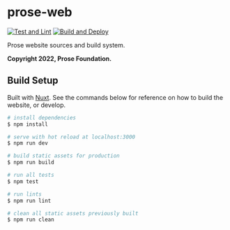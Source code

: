 # prose-web

[![Test and Lint](https://github.com/prose-im/prose-web/workflows/Test%20and%20Lint/badge.svg?branch=master)](https://github.com/prose-im/prose-web/actions?query=workflow%3A%22Test+and+Lint%22) [![Build and Deploy](https://github.com/prose-im/prose-web/workflows/Build%20and%20Deploy/badge.svg?branch=production)](https://github.com/prose-im/prose-web/actions?query=workflow%3A%22Build+and+Deploy%22)

Prose website sources and build system.

**Copyright 2022, Prose Foundation.**

## Build Setup

Built with [Nuxt](https://nuxtjs.org/). See the commands below for reference on how to build the website, or develop.

```bash
# install dependencies
$ npm install

# serve with hot reload at localhost:3000
$ npm run dev

# build static assets for production
$ npm run build

# run all tests
$ npm test

# run lints
$ npm run lint

# clean all static assets previously built
$ npm run clean
```
